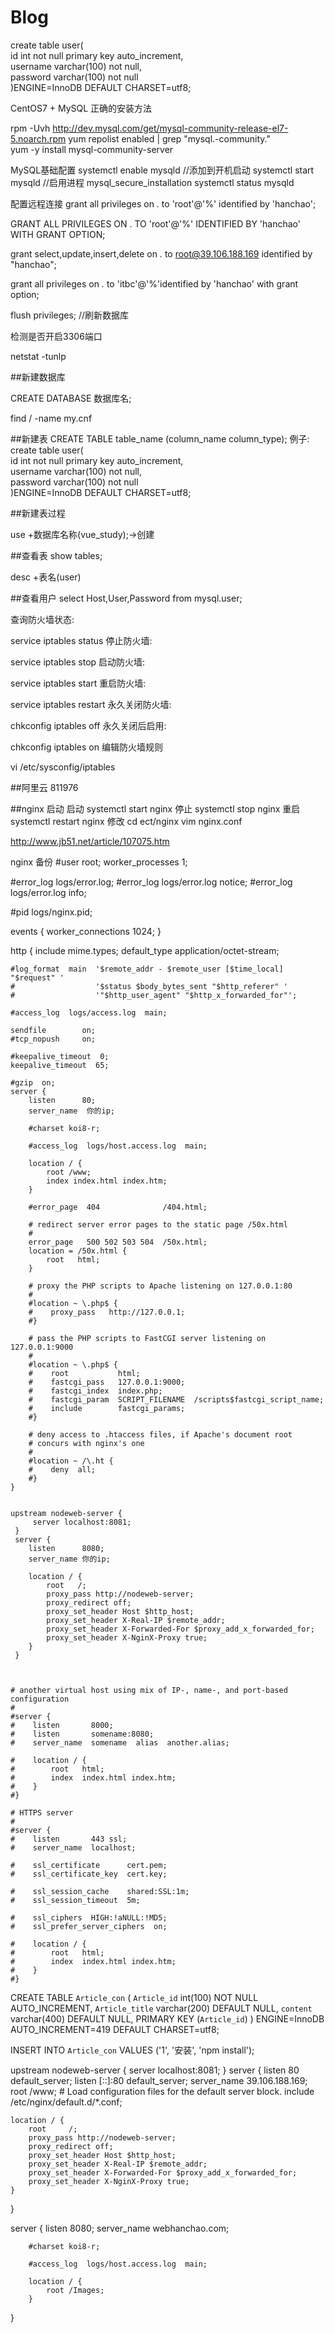 # Blog

create table user(  
	id int not null primary key auto_increment,  
	username varchar(100) not null,  
	password varchar(100) not null   
)ENGINE=InnoDB DEFAULT CHARSET=utf8;

CentOS7 + MySQL
正确的安装方法

rpm -Uvh http://dev.mysql.com/get/mysql-community-release-el7-5.noarch.rpm
yum repolist enabled | grep "mysql.-community."  
yum -y install mysql-community-server


MySQL基础配置
systemctl enable mysqld //添加到开机启动
systemctl start mysqld //启用进程
mysql_secure_installation
systemctl status mysqld



配置远程连接
grant all privileges on *.* to 'root'@'%' identified by 'hanchao';

GRANT ALL PRIVILEGES ON . TO 'root'@'%' IDENTIFIED BY 'hanchao' WITH GRANT OPTION;

grant select,update,insert,delete on *.* to root@39.106.188.169 identified by "hanchao";

grant all privileges on *.* to 'itbc'@'%'identified by 'hanchao' with grant option;

flush privileges; //刷新数据库

检测是否开启3306端口

netstat -tunlp

##新建数据库

CREATE DATABASE 数据库名;

find / -name my.cnf

##新建表
CREATE TABLE table_name (column_name column_type);
例子:
create table user(  
	id int not null primary key auto_increment,  
	username varchar(100) not null,  
	password varchar(100) not null   
)ENGINE=InnoDB DEFAULT CHARSET=utf8;

##新建表过程

use +数据库名称(vue_study);->创建

##查看表
show tables;

desc +表名(user)

##查看用户
select Host,User,Password from mysql.user;

查询防火墙状态:

service iptables status
停止防火墙:

service iptables stop
启动防火墙:

service iptables start
重启防火墙:

service iptables restart
永久关闭防火墙:

chkconfig iptables off
永久关闭后启用:

chkconfig iptables on
编辑防火墙规则

vi /etc/sysconfig/iptables

##阿里云
811976

##nginx 启动
启动
systemctl start nginx
停止
systemctl stop nginx
重启
systemctl restart nginx
修改
cd ect/nginx
vim nginx.conf


http://www.jb51.net/article/107075.htm




nginx 备份
#user root;
worker_processes  1;

#error_log  logs/error.log;
#error_log  logs/error.log  notice;
#error_log  logs/error.log  info;

#pid        logs/nginx.pid;


events {
    worker_connections  1024;
}

http {
    include       mime.types;
    default_type  application/octet-stream;

    #log_format  main  '$remote_addr - $remote_user [$time_local] "$request" '
    #                  '$status $body_bytes_sent "$http_referer" '
    #                  '"$http_user_agent" "$http_x_forwarded_for"';

    #access_log  logs/access.log  main;

    sendfile        on;
    #tcp_nopush     on;

    #keepalive_timeout  0;
    keepalive_timeout  65;

    #gzip  on;
	server {
        listen      80;
        server_name  你的ip;

        #charset koi8-r;

        #access_log  logs/host.access.log  main;

        location / {
            root /www;
            index index.html index.htm;
        }

        #error_page  404              /404.html;

        # redirect server error pages to the static page /50x.html
        #
        error_page   500 502 503 504  /50x.html;
        location = /50x.html {
            root   html;
        }
        
		# proxy the PHP scripts to Apache listening on 127.0.0.1:80
        #
        #location ~ \.php$ {
        #    proxy_pass   http://127.0.0.1;
        #}

        # pass the PHP scripts to FastCGI server listening on 127.0.0.1:9000
        #
        #location ~ \.php$ {
        #    root           html;
        #    fastcgi_pass   127.0.0.1:9000;
        #    fastcgi_index  index.php;
        #    fastcgi_param  SCRIPT_FILENAME  /scripts$fastcgi_script_name;
        #    include        fastcgi_params;
        #}

        # deny access to .htaccess files, if Apache's document root
        # concurs with nginx's one
        #
        #location ~ /\.ht {
        #    deny  all;
        #}
    }


	upstream nodeweb-server {
         server localhost:8081;
     }
     server {
        listen      8080;
        server_name 你的ip;

        location / {
            root   /;
            proxy_pass http://nodeweb-server;
            proxy_redirect off;
            proxy_set_header Host $http_host;
            proxy_set_header X-Real-IP $remote_addr;
            proxy_set_header X-Forwarded-For $proxy_add_x_forwarded_for;
            proxy_set_header X-NginX-Proxy true;
        }
     }

	
	
    # another virtual host using mix of IP-, name-, and port-based configuration
    #
    #server {
    #    listen       8000;
    #    listen       somename:8080;
    #    server_name  somename  alias  another.alias;

    #    location / {
    #        root   html;
    #        index  index.html index.htm;
    #    }
    #}

	# HTTPS server
    #
    #server {
    #    listen       443 ssl;
    #    server_name  localhost;

    #    ssl_certificate      cert.pem;
    #    ssl_certificate_key  cert.key;

    #    ssl_session_cache    shared:SSL:1m;
    #    ssl_session_timeout  5m;

    #    ssl_ciphers  HIGH:!aNULL:!MD5;
    #    ssl_prefer_server_ciphers  on;

    #    location / {
    #        root   html;
    #        index  index.html index.htm;
    #    }
    #}














CREATE TABLE `Article_con` (
  `Article_id` int(100) NOT NULL AUTO_INCREMENT,
  `Article_title` varchar(200) DEFAULT NULL,
  `content` varchar(400) DEFAULT NULL,
  PRIMARY KEY (`Article_id`)
) ENGINE=InnoDB AUTO_INCREMENT=419 DEFAULT CHARSET=utf8;


INSERT INTO `Article_con` VALUES ('1', '安装', 'npm install');



upstream nodeweb-server {
    server localhost:8081;
}
server {
    listen       80 default_server;
    listen       [::]:80 default_server;
    server_name  39.106.188.169;
    root         /www;
    # Load configuration files for the default server block.
    include /etc/nginx/default.d/*.conf;

    location / {
        root     /;
        proxy_pass http://nodeweb-server;
        proxy_redirect off;
        proxy_set_header Host $http_host;
        proxy_set_header X-Real-IP $remote_addr;
        proxy_set_header X-Forwarded-For $proxy_add_x_forwarded_for;
        proxy_set_header X-NginX-Proxy true;
    }
}



server {
        listen      8080;
        server_name  webhanchao.com;

        #charset koi8-r;

        #access_log  logs/host.access.log  main;

        location / {
            root /Images;
        }
}